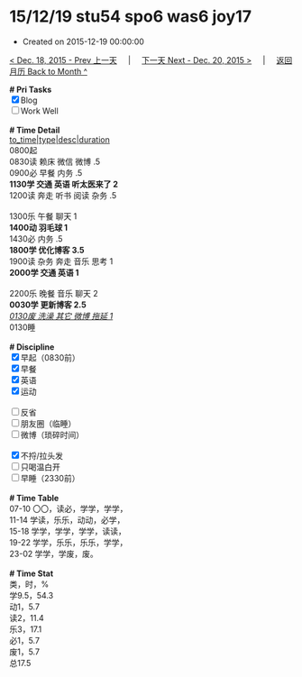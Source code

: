 # 15/12/19 stu54 spo6 was6 joy17

- Created on 2015-12-19 00:00:00

[< Dec. 18, 2015 - Prev 上一天](/_archived/lifelogs/2015/12/d18.md) &nbsp; &nbsp; | &nbsp; &nbsp; [下一天 Next - Dec. 20, 2015 >](/_archived/lifelogs/2015/12/d20.md) &nbsp; &nbsp; |  &nbsp; &nbsp; [返回月历 Back to Month ^](/_archived/lifelogs/2015/12/index.md)
<br/><div><b># Pri Tasks</b></div><div><input checked="true" type="checkbox"/>Blog</div><div><input type="checkbox"/>Work Well</div><div><br/></div><div><b># Time Detail</b></div><div><u>to_time|type|desc|duration</u></div><div>0800起</div><div>0830读 赖床 微信 微博 .5</div><div>0900必 早餐 内务 .5</div><div><b>1130学 交通 英语 听太医来了 2</b></div><div>1200读 奔走 听书 阅读 杂务 .5</div><div><br/></div><div>1300乐 午餐 聊天 1</div><div><b>1400动 羽毛球 1</b></div><div>1430必 内务 .5</div><div><b>1800学 优化博客 3.5</b></div><div>1900读 杂务 奔走 音乐 思考 1</div><div><b>2000学 交通 英语 1</b></div><div><br/></div><div>2200乐 晚餐 音乐 聊天 2</div><div><b>0030学 更新博客 2.5</b></div><div><u><i>0130废 洗澡 其它 微博 拖延 1</i></u></div><div>0130睡</div><div><br/></div><div><b># Discipline</b></div><div><input checked="true" type="checkbox"/>早起（0830前）</div><div><input checked="true" type="checkbox"/>早餐</div><div><input checked="true" type="checkbox"/>英语</div><div><input checked="true" type="checkbox"/>运动</div><div><br/></div><div><input type="checkbox"/>反省</div><div><input type="checkbox"/>朋友圈（临睡）</div><div><input type="checkbox"/>微博（琐碎时间）</div><div><br/></div><div><input checked="true" type="checkbox"/>不捋/拉头发</div><div><input type="checkbox"/>只喝温白开</div><div><input type="checkbox"/>早睡（2330前）</div><div><br/></div><div><b># Time Table</b></div><div>07-10 〇〇，读必，学学，学学，</div><div>11-14 学读，乐乐，动动，必学，</div><div>15-18 学学，学学，学学，读读，</div><div>19-22 学学，乐乐，乐乐，学学，</div><div>23-02 学学，学废，废。</div><div><br/></div><div><b># Time Stat</b></div><div>类，时，%</div><div>学9.5，54.3</div><div>动1，5.7</div><div>读2，11.4</div><div>乐3，17.1</div><div>必1，5.7</div><div>废1，5.7</div><div>总17.5</div>
